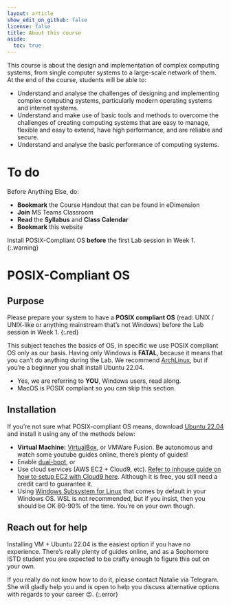 ```yaml
---
layout: article
show_edit_on_github: false
license: false
title: About this course
aside:
  toc: true
---
```


This course is about the design and implementation of complex computing systems, from single computer systems to a large-scale network of them. At the end of the course, students will be able to:

- Understand and analyse the challenges of designing and implementing complex computing systems, particularly modern operating systems and internet systems.
- Understand and make use of basic tools and methods to overcome the challenges of creating computing systems that are easy to manage, flexible and easy to extend, have high performance, and are reliable and secure.
- Understand and analyse the basic performance of computing systems.

# To do

Before Anything Else, do:

- **Bookmark** the Course Handout that can be found in eDimension
- **Join** MS Teams Classroom
- **Read** the **Syllabus** and **Class Calendar**
- **Bookmark** this website

Install POSIX-Compliant OS **before** the first Lab session in Week 1.
{:.warning}

# POSIX-Compliant OS

## Purpose

Please prepare your system to have a **POSIX compliant OS** (read: UNIX / UNIX-like or anything mainstream that’s not Windows) before the Lab session in Week 1.
{:.red}

This subject teaches the basics of OS, in specific we use POSIX compliant OS only as our basis. Having only Windows is **FATAL**, because it means that you can’t do anything during the Lab. We recommend [ArchLinux](https://archlinux.org), but if you’re a beginner you shall install Ubuntu 22.04.

- Yes, we are referring to **YOU**, Windows users, read along.
- MacOS is POSIX compliant so you can skip this section.

## Installation

If you’re not sure what POSIX-compliant OS means, download [Ubuntu 22.04](https://ubuntu.com/download/desktop) and install it using any of the methods below:

- **Virtual Machine:** [VirtualBox](https://www.virtualbox.org), or VMWare Fusion. Be autonomous and watch some youtube guides online, there’s plenty of guides!
- Enable [dual-boot](https://www.xda-developers.com/dual-boot-windows-11-linux/), or
- Use cloud services (AWS EC2 + Cloud9, etc). [Refer to inhouse guide on how to setup EC2 with Cloud9 here](https://hackmd.io/6U8U5dYrSU2Ny-jBatAKiw). Although it is free, you still need a credit card to guarantee it.
- Using [Windows Subsystem for Linux](https://docs.microsoft.com/en-us/windows/wsl/install) that comes by default in your Windows OS. WSL is not recommended, but if you insist, then you should be OK 80-90% of the time. You’re on your own though.

## Reach out for help

Installing VM + Ubuntu 22.04 is the easiest option if you have no experience. There’s really plenty of guides online, and as a Sophomore ISTD student you are expected to be crafty enough to figure this out on your own.

If you really do not know how to do it, please contact Natalie via Telegram. She will gladly help you and is open to help you discuss alternative options with regards to your career 😉.
{:.error}
